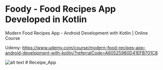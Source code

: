 # Foody - Food Recipes App Developed in Kotlin

Modern Food Recipes App - Android Development with Kotlin | Online Course

Udemy: https://www.udemy.com/course/modern-food-recipes-app-android-development-with-kotlin/?referralCode=A60525980D41EFB701C8
<br/>

![alt text](https://i.postimg.cc/6pt0GT54/Thumbnail-1.png)
#   R e c e i p e _ A p p  
 